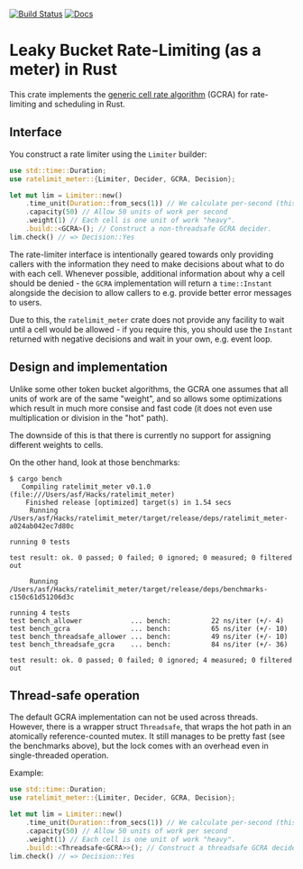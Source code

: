 [![Build Status](https://travis-ci.org/antifuchs/ratelimit_meter.svg?branch=master)](https://travis-ci.org/antifuchs/ratelimit_meter) [![Docs](https://docs.rs/ratelimit_meter/badge.svg)](https://docs.rs/ratelimit_meter/)

# Leaky Bucket Rate-Limiting (as a meter) in Rust

This crate implements
the
[generic cell rate algorithm](https://en.wikipedia.org/wiki/Generic_cell_rate_algorithm) (GCRA)
for rate-limiting and scheduling in Rust.

## Interface

You construct a rate limiter using the `Limiter` builder:

``` rust
use std::time::Duration;
use ratelimit_meter::{Limiter, Decider, GCRA, Decision};

let mut lim = Limiter::new()
    .time_unit(Duration::from_secs(1)) // We calculate per-second (this is the default).
    .capacity(50) // Allow 50 units of work per second
    .weight(1) // Each cell is one unit of work "heavy".
    .build::<GCRA>(); // Construct a non-threadsafe GCRA decider.
lim.check() // => Decision::Yes
```

The rate-limiter interface is intentionally geared towards only
providing callers with the information they need to make decisions
about what to do with each cell. Whenever possible, additional
information about why a cell should be denied - the `GCRA`
implementation will return a `time::Instant` alongside the decision to
allow callers to e.g. provide better error messages to users.

Due to this, the `ratelimit_meter` crate does not provide any facility
to wait until a cell would be allowed - if you require this, you
should use the `Instant` returned with negative decisions and wait
in your own, e.g. event loop.

## Design and implementation

Unlike some other token bucket algorithms, the GCRA one assumes that
all units of work are of the same "weight", and so allows some
optimizations which result in much more consise and fast code (it does
not even use multiplication or division in the "hot" path).

The downside of this is that there is currently no support for
assigning different weights to cells.

On the other hand, look at those benchmarks:

```
$ cargo bench
   Compiling ratelimit_meter v0.1.0 (file:///Users/asf/Hacks/ratelimit_meter)
    Finished release [optimized] target(s) in 1.54 secs
     Running /Users/asf/Hacks/ratelimit_meter/target/release/deps/ratelimit_meter-a024ab042ec7d80c

running 0 tests

test result: ok. 0 passed; 0 failed; 0 ignored; 0 measured; 0 filtered out

     Running /Users/asf/Hacks/ratelimit_meter/target/release/deps/benchmarks-c150c61d51206d3c

running 4 tests
test bench_allower            ... bench:          22 ns/iter (+/- 4)
test bench_gcra               ... bench:          65 ns/iter (+/- 10)
test bench_threadsafe_allower ... bench:          49 ns/iter (+/- 10)
test bench_threadsafe_gcra    ... bench:          84 ns/iter (+/- 36)

test result: ok. 0 passed; 0 failed; 0 ignored; 4 measured; 0 filtered out
```

## Thread-safe operation

The default GCRA implementation can not be used across
threads. However, there is a wrapper struct `Threadsafe`, that wraps
the hot path in an atomically reference-counted mutex. It still
manages to be pretty fast (see the benchmarks above), but the lock
comes with an overhead even in single-threaded operation.

Example:

``` rust
use std::time::Duration;
use ratelimit_meter::{Limiter, Decider, GCRA, Decision};

let mut lim = Limiter::new()
    .time_unit(Duration::from_secs(1)) // We calculate per-second (this is the default).
    .capacity(50) // Allow 50 units of work per second
    .weight(1) // Each cell is one unit of work "heavy".
    .build::<Threadsafe<GCRA>>(); // Construct a threadsafe GCRA decider.
lim.check() // => Decision::Yes
```
